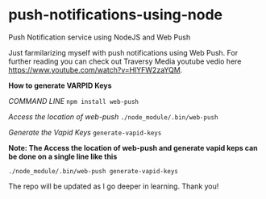 # push-notifications-using-node
Push Notification service using NodeJS and Web Push

Just farmilarizing myself with push notifications using Web  Push. For further reading you can check out Traversy Media youtube vedio here https://www.youtube.com/watch?v=HlYFW2zaYQM.

**How to generate VARPID Keys**

*COMMAND LINE*
`npm install web-push`

*Access the location of web-push*
`./node_module/.bin/web-push`

*Generate the Vapid Keys*
`generate-vapid-keys`

**Note: The Access the location of web-push and generate vapid keps can be done on a single line like this**

`./node_module/.bin/web-push generate-vapid-keys`

The repo will be updated as I go deeper in learning. Thank you!
